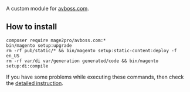 A custom module for [avboss.com](http://avboss.com).

## How to install
```
composer require mage2pro/avboss.com:*
bin/magento setup:upgrade
rm -rf pub/static/* && bin/magento setup:static-content:deploy -f en_US
rm -rf var/di var/generation generated/code && bin/magento setup:di:compile
```
If you have some problems while executing these commands, then check the [detailed instruction](https://mage2.pro/t/263).
